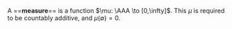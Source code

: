 A ==**measure**== is a function $\mu: \AAA \to [0,\infty]$. This $\mu$ is required to be countably additive, and $\mu(\emptyset) = 0$.